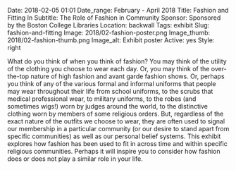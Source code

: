 Date: 2018-02-05 01:01 
Date_range: February - April 2018
Title: Fashion and Fitting In
Subtitle: The Role of Fashion in Community 
Sponsor: Sponsored by the Boston College Libraries
Location: backwall
Tags: exhibit
Slug: fashion-and-fitting
Image: 2018/02-fashion-poster.png
Image_thumb: 2018/02-fashion-thumb.png
Image_alt: Exhibit poster
Active: yes
Style: right

What do you think of when you think of fashion? You may think of the utility of the clothing you choose to wear each day. Or, you may think of the over-the-top nature of high fashion and avant garde fashion shows. Or, perhaps you think of any of the various formal and informal uniforms that people may wear throughout their life from school uniforms, to the scrubs that medical professional wear, to military uniforms, to the robes (and sometimes wigs!) worn by judges around the world, to the distinctive clothing worn by members of some religious orders. But, regardless of the exact nature of the outfits we choose to wear, they are often used to signal our membership in a particular community (or our desire to stand apart from specific communities) as well as our personal belief systems. This exhibit explores how fashion has been used to fit in across time and within specific religious communities. Perhaps it will inspire you to consider how fashion does or does not play a similar role in your life.